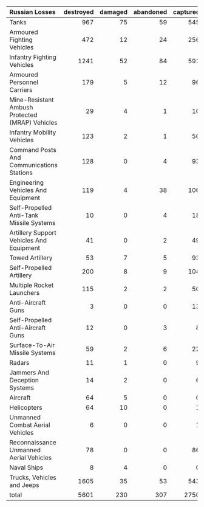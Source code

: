 | Russian Losses                                   |   destroyed |   damaged |   abandoned |   captured |   total |
|:-------------------------------------------------|------------:|----------:|------------:|-----------:|--------:|
| Tanks                                            |         967 |        75 |          59 |        545 |    1646 |
| Armoured Fighting Vehicles                       |         472 |        12 |          24 |        256 |     764 |
| Infantry Fighting Vehicles                       |        1241 |        52 |          84 |        591 |    1968 |
| Armoured Personnel Carriers                      |         179 |         5 |          12 |         96 |     292 |
| Mine-Resistant Ambush Protected  (MRAP) Vehicles |          29 |         4 |           1 |         10 |      44 |
| Infantry Mobility Vehicles                       |         123 |         2 |           1 |         50 |     176 |
| Command Posts And Communications Stations        |         128 |         0 |           4 |         93 |     225 |
| Engineering Vehicles And Equipment               |         119 |         4 |          38 |        106 |     267 |
| Self-Propelled Anti-Tank Missile Systems         |          10 |         0 |           4 |         18 |      32 |
| Artillery Support Vehicles And Equipment         |          41 |         0 |           2 |         49 |      92 |
| Towed Artillery                                  |          53 |         7 |           5 |         93 |     158 |
| Self-Propelled Artillery                         |         200 |         8 |           9 |        104 |     321 |
| Multiple Rocket Launchers                        |         115 |         2 |           2 |         50 |     169 |
| Anti-Aircraft Guns                               |           3 |         0 |           0 |         13 |      16 |
| Self-Propelled Anti-Aircraft Guns                |          12 |         0 |           3 |          8 |      23 |
| Surface-To-Air Missile Systems                   |          59 |         2 |           6 |         22 |      89 |
| Radars                                           |          11 |         1 |           0 |          9 |      21 |
| Jammers And Deception Systems                    |          14 |         2 |           0 |          6 |      22 |
| Aircraft                                         |          64 |         5 |           0 |          0 |      69 |
| Helicopters                                      |          64 |        10 |           0 |          1 |      75 |
| Unmanned Combat Aerial Vehicles                  |           6 |         0 |           0 |          1 |       7 |
| Reconnaissance Unmanned Aerial Vehicles          |          78 |         0 |           0 |         86 |     164 |
| Naval Ships                                      |           8 |         4 |           0 |          0 |      12 |
| Trucks, Vehicles and Jeeps                       |        1605 |        35 |          53 |        543 |    2236 |
| total                                            |        5601 |       230 |         307 |       2750 |    8888 |